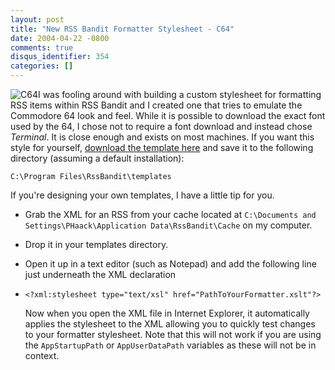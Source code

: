 ```yaml
---
layout: post
title: "New RSS Bandit Formatter Stylesheet - C64"
date: 2004-04-22 -0800
comments: true
disqus_identifier: 354
categories: []
---
```

![C64](http://haacked.com/images/C64.gif)I was fooling around with
building a custom stylesheet for formatting RSS items within RSS Bandit
and I created one that tries to emulate the Commodore 64 look and feel.
While it is possible to download the exact font used by the 64, I chose
not to require a font download and instead chose *Terminal*. It is close
enough and exists on most machines. If you want this style for yourself,
[download the template
here](http://haacked.com/xslt/C64.xslt "XSLT for C64") and save it to
the following directory (assuming a default installation):

`C:\Program Files\RssBandit\templates`

If you're designing your own templates, I have a little tip for you.

-   Grab the XML for an RSS from your cache located at
    `C:\Documents and Settings\PHaack\Application Data\RssBandit\Cache`
    on my computer.
-   Drop it in your templates directory.
-   Open it up in a text editor (such as Notepad) and add the following
    line just underneath the XML declaration
-   `<?xml:stylesheet type="text/xsl" href="PathToYourFormatter.xslt"?>`

    Now when you open the XML file in Internet Explorer, it
    automatically applies the stylesheet to the XML allowing you to
    quickly test changes to your formatter stylesheet. Note that this
    will not work if you are using the `AppStartupPath` or
    `AppUserDataPath` variables as these will not be in context.



